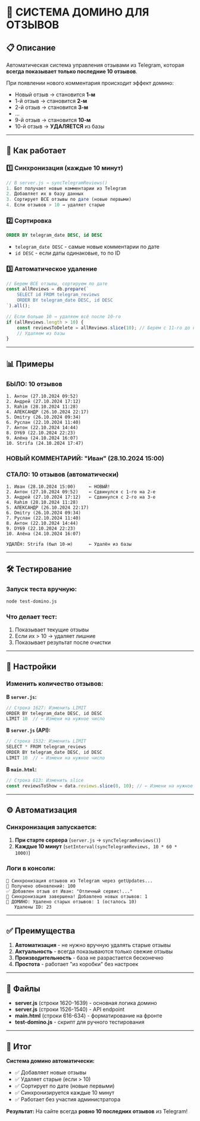 # 🎲 СИСТЕМА ДОМИНО ДЛЯ ОТЗЫВОВ

## 📋 Описание

Автоматическая система управления отзывами из Telegram, которая **всегда показывает только последние 10 отзывов**.

При появлении нового комментария происходит эффект домино:
- Новый отзыв → становится **1-м**
- 1-й отзыв → становится **2-м**
- 2-й отзыв → становится **3-м**
- ...
- 9-й отзыв → становится **10-м**
- 10-й отзыв → **УДАЛЯЕТСЯ** из базы

---

## 🔄 Как работает

### 1️⃣ Синхронизация (каждые 10 минут)
```javascript
// В server.js → syncTelegramReviews()
1. Бот получает новые комментарии из Telegram
2. Добавляет их в базу данных
3. Сортирует ВСЕ отзывы по дате (новые первыми)
4. Если отзывов > 10 → удаляет старые
```

### 2️⃣ Сортировка
```sql
ORDER BY telegram_date DESC, id DESC
```
- `telegram_date DESC` - самые новые комментарии по дате
- `id DESC` - если даты одинаковые, то по ID

### 3️⃣ Автоматическое удаление
```javascript
// Берем ВСЕ отзывы, сортируем по дате
const allReviews = db.prepare(`
    SELECT id FROM telegram_reviews 
    ORDER BY telegram_date DESC, id DESC
`).all();

// Если больше 10 → удаляем всё после 10-го
if (allReviews.length > 10) {
    const reviewsToDelete = allReviews.slice(10); // Берем с 11-го до конца
    // Удаляем из базы
}
```

---

## 📊 Примеры

### БЫЛО: 10 отзывов
```
1. Антон (27.10.2024 09:52)
2. Андрей (27.10.2024 17:12)
3. Rahim (28.10.2024 11:28)
4. АЛЕКСАНДР (26.10.2024 22:17)
5. Dmitry (26.10.2024 09:34)
6. Руслан (22.10.2024 11:40)
7. Антон (22.10.2024 14:44)
8. DY69 (22.10.2024 22:23)
9. Алёна (24.10.2024 16:07)
10. Strifa (24.10.2024 17:47)
```

### НОВЫЙ КОММЕНТАРИЙ: "Иван" (28.10.2024 15:00)

### СТАЛО: 10 отзывов (автоматически)
```
1. Иван (28.10.2024 15:00)     ← НОВЫЙ!
2. Антон (27.10.2024 09:52)    ← Сдвинулся с 1-го на 2-е
3. Андрей (27.10.2024 17:12)   ← Сдвинулся с 2-го на 3-е
4. Rahim (28.10.2024 11:28)
5. АЛЕКСАНДР (26.10.2024 22:17)
6. Dmitry (26.10.2024 09:34)
7. Руслан (22.10.2024 11:40)
8. Антон (22.10.2024 14:44)
9. DY69 (22.10.2024 22:23)
10. Алёна (24.10.2024 16:07)

УДАЛЁН: Strifa (был 10-м)      ← Удалён из базы
```

---

## 🛠️ Тестирование

### Запуск теста вручную:
```bash
node test-domino.js
```

### Что делает тест:
1. Показывает текущие отзывы
2. Если их > 10 → удаляет лишние
3. Показывает результат после очистки

---

## 🔧 Настройки

### Изменить количество отзывов:

**В `server.js`:**
```javascript
// Строка 1627: Изменить LIMIT
ORDER BY telegram_date DESC, id DESC
LIMIT 10  // ← Измени на нужное число
```

**В `server.js` (API):**
```javascript
// Строка 1532: Изменить LIMIT
SELECT * FROM telegram_reviews 
ORDER BY telegram_date DESC, id DESC 
LIMIT 10  // ← Измени на нужное число
```

**В `main.html`:**
```javascript
// Строка 613: Изменить slice
const reviewsToShow = data.reviews.slice(0, 10); // ← Измени на нужное число
```

---

## ⚙️ Автоматизация

### Синхронизация запускается:
1. **При старте сервера** (`server.js` → `syncTelegramReviews()`)
2. **Каждые 10 минут** (`setInterval(syncTelegramReviews, 10 * 60 * 1000)`)

### Логи в консоли:
```
🔄 Синхронизация отзывов из Telegram через getUpdates...
📨 Получено обновлений: 100
✅ Добавлен отзыв от Иван: "Отличный сервис!..."
🎉 Синхронизация завершена! Добавлено новых отзывов: 1
🎲 ДОМИНО: Удалено старых отзывов: 1 (осталось 10)
   Удалены ID: 23
```

---

## ✅ Преимущества

1. **Автоматизация** - не нужно вручную удалять старые отзывы
2. **Актуальность** - всегда показываются только свежие отзывы
3. **Производительность** - база не разрастается бесконечно
4. **Простота** - работает "из коробки" без настроек

---

## 📝 Файлы

- **server.js** (строки 1620-1639) - основная логика домино
- **server.js** (строки 1526-1540) - API endpoint
- **main.html** (строки 616-634) - форматирование на фронте
- **test-domino.js** - скрипт для ручного тестирования

---

## 🎯 Итог

**Система домино автоматически:**
- ✅ Добавляет новые отзывы
- ✅ Удаляет старые (если > 10)
- ✅ Сортирует по дате (новые первыми)
- ✅ Синхронизируется каждые 10 минут
- ✅ Работает без участия администратора

**Результат:** На сайте всегда **ровно 10 последних отзывов** из Telegram!

